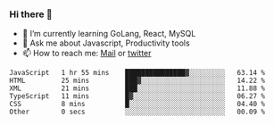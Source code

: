 ### Hi there 👋

- 🌱 I’m currently learning GoLang, React, MySQL
- 💬 Ask me about Javascript, Productivity tools 
- 📫 How to reach me: [Mail](mailto:kvaishak47@gmail.com) or [twitter](https://twitter.com/kvaish4k)

<!--START_SECTION:waka-->

```text
JavaScript   1 hr 55 mins    ███████████████▓░░░░░░░░░   63.14 %
HTML         25 mins         ███▓░░░░░░░░░░░░░░░░░░░░░   14.22 %
XML          21 mins         ███░░░░░░░░░░░░░░░░░░░░░░   11.88 %
TypeScript   11 mins         █▓░░░░░░░░░░░░░░░░░░░░░░░   06.27 %
CSS          8 mins          █░░░░░░░░░░░░░░░░░░░░░░░░   04.40 %
Other        0 secs          ░░░░░░░░░░░░░░░░░░░░░░░░░   00.09 %
```

<!--END_SECTION:waka-->

